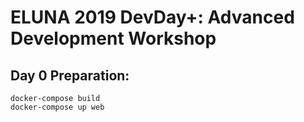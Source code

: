 # ELUNA 2019 DevDay+: Advanced Development Workshop

## Day 0 Preparation:

```
docker-compose build
docker-compose up web
```